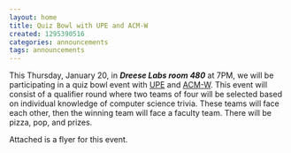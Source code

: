 ```yaml
---
layout: home
title: Quiz Bowl with UPE and ACM-W
created: 1295390516
categories: announcements
tags: announcements
---
```

This Thursday, January 20, in ***Dreese Labs room 480*** at 7PM, we will be participating in a quiz bowl event with [UPE](http://www.cse.ohio-state.edu/upe/) and [ACM-W](http://acmw.org.ohio-state.edu/). This event will consist of a qualifier round where two teams of four will be selected based on individual knowledge of computer science trivia. These teams will face each other, then the winning team will face a faculty team. There will be pizza, pop, and prizes.

Attached is a flyer for this event.
